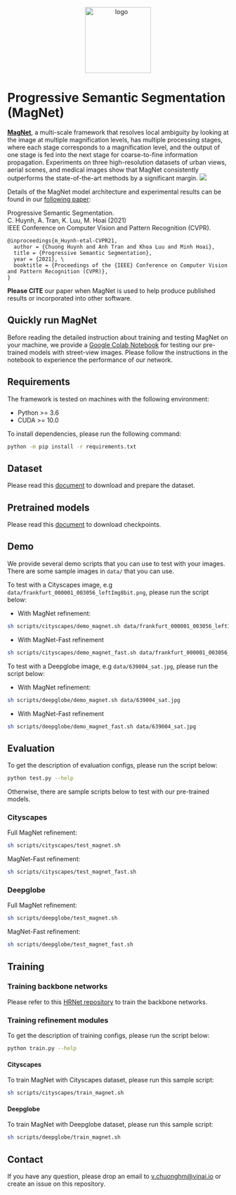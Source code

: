
<p align="center">	
<img width="150" alt="logo" src="https://i.imgur.com/0OaOlKO.png">
</p>

# Progressive Semantic Segmentation (MagNet)

[**MagNet**](https://github.com/VinAIResearch/MagNet), a multi-scale framework that resolves local ambiguity by looking at the image at multiple magnification levels, has multiple processing stages, where each stage corresponds to a magnification level, and the output of one stage is fed into the next stage for coarse-to-fine information propagation. Experiments on three high-resolution datasets of urban views, aerial scenes, and medical images show that MagNet consistently outperforms the state-of-the-art methods by a significant margin.
![](https://i.imgur.com/fCPhKyX.png)

Details of the MagNet model architecture and experimental results can be found in our [following paper](https://arxiv.org/abs/2104.03778):

Progressive Semantic Segmentation. \
C. Huynh, A. Tran, K. Luu, M. Hoai (2021) \
IEEE Conference on Computer Vision and Pattern Recognition (CVPR).
```
@inproceedings{m_Huynh-etal-CVPR21,
  author = {Chuong Huynh and Anh Tran and Khoa Luu and Minh Hoai},
  title = {Progressive Semantic Segmentation},
  year = {2021}, \
  booktitle = {Proceedings of the {IEEE} Conference on Computer Vision and Pattern Recognition (CVPR)},
}
```
**Please CITE** our paper when MagNet is used to help produce published results or incorporated into other software.

## Quickly run MagNet

Before reading the detailed instruction about training and testing MagNet on your machine, we provide a [Google Colab Notebook](https://colab.research.google.com/drive/1WTdfIQIEQrnoX40YIzs3HqeIKSZD_iPG?usp=sharing) for testing our pre-trained models with street-view images. Please follow the instructions in the notebook to experience the performance of our network.

## Requirements

The framework is tested on machines with the following environment:
- Python >= 3.6
- CUDA >= 10.0

To install dependencies, please run the following command:
```bash
python -m pip install -r requirements.txt
```

## Dataset
Please read this [document](data/README.md) to download and prepare the dataset.

## Pretrained models
Please read this [document](checkpoints/README.md) to download checkpoints.

## Demo

We provide several demo scripts that you can use to test with your images. There are some sample images in `data/` that you can use.

To test with a Cityscapes image, e.g `data/frankfurt_000001_003056_leftImg8bit.png`, please run the script below:
- With MagNet refinement:
```bash
sh scripts/cityscapes/demo_magnet.sh data/frankfurt_000001_003056_leftImg8bit.png
```
- With MagNet-Fast refinement
```bash
sh scripts/cityscapes/demo_magnet_fast.sh data/frankfurt_000001_003056_leftImg8bit.png
```

To test with a Deepglobe image, e.g `data/639004_sat.jpg`, please run the script below:
- With MagNet refinement:
```bash
sh scripts/deepglobe/demo_magnet.sh data/639004_sat.jpg
```
- With MagNet-Fast refinement
```bash
sh scripts/deepglobe/demo_magnet_fast.sh data/639004_sat.jpg
```

## Evaluation

To get the description of evaluation configs, please run the script below:
```bash
python test.py --help
```

Otherwise, there are sample scripts below to test with our pre-trained models.

### Cityscapes

Full MagNet refinement:
```bash 
sh scripts/cityscapes/test_magnet.sh
```
MagNet-Fast refinement:
```bash
sh scripts/cityscapes/test_magnet_fast.sh
```

### Deepglobe

Full MagNet refinement:
```bash 
sh scripts/deepglobe/test_magnet.sh
```
MagNet-Fast refinement:
```bash
sh scripts/deepglobe/test_magnet_fast.sh
```

## Training

### Training backbone networks

Please refer to this [HRNet repository](https://github.com/HRNet/HRNet-Semantic-Segmentation) to train the backbone networks.

### Training refinement modules

To get the description of training configs, please run the script below:
```bash
python train.py --help
```

#### Cityscapes
To train MagNet with Cityscapes dataset, please run this sample script:
```bash
sh scripts/cityscapes/train_magnet.sh
```

#### Deepglobe
To train MagNet with Deepglobe dataset, please run this sample script:
```bash 
sh scripts/deepglobe/train_magnet.sh
```

## Contact
If you have any question, please drop an email to [v.chuonghm@vinai.io](mailto:v.chuonghm@vinai.io) or create an issue on this repository.
